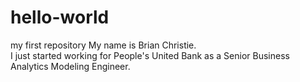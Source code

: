 # hello-world
my first repository
My name is Brian Christie.  
I just started working for People's United Bank as a Senior Business Analytics Modeling Engineer.
